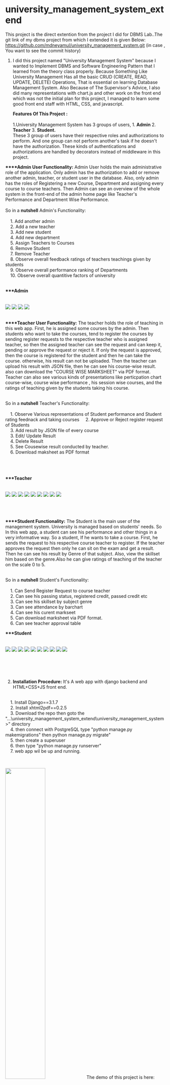 # university_management_system_extend

This project is the direct extention from the project I did for DBMS Lab..The git link of my dbms project from which I extended it is given Below:
https://github.com/mdneyamul/university_management_system.git (in case , You want to see the commit history)

1. I did this project named "University Management System" because I wanted to Implement DBMS and Software Engineering Pattern that I learned from the theory class properly. 
   Because Something Like University Management Has all the basic CRUD (CREATE, READ, UPDATE, DELETE) Operations, That is essential on learning Database Management System. 
   Also Because of The Supervisor's Advice, I also did many representations with chart.js and other work on the front end which was not the initial plan for this project, 
   I managed to learn some good front end staff with HTML, CSS, and javascript.<br>
   
   <b>Features Of This Project :</b><br><br>
   1.University Management System has 3 groups of users,
           1. <b>Admin</b> 
           2. <b>Teacher</b> 
           3. <b>Student.</b><br>
These 3 group of users have their respective roles and authorizations to perform. And one group can not perform another's task if he doesn't have the authorization.
These kinds of authentications and authorizations are handled by decorators instead of middleware in this project.

<b>****Admin User Functionality:</b> Admin User holds the main administrative role of the application. Only admin has the authorization
to add or remove another admin, teacher, or student user in the 
database. Also, only admin has the roles of Registering a new Course, Department and assigning every course to course teachers.
Then Admin can see an overview of the whole system in the front-end of the admin home page like Teacher's Performance and Department Wise Performance.
<br>
<br>
So in a <b>nutshell</b> Admin's Functionality:<br><br>
&nbsp;&nbsp;&nbsp;&nbsp;1. Add another admin<br>
&nbsp;&nbsp;&nbsp;&nbsp;2. Add a new teacher<br>
&nbsp;&nbsp;&nbsp;&nbsp;3. Add new student<br>
&nbsp;&nbsp;&nbsp;&nbsp;4. Add new department<br>
&nbsp;&nbsp;&nbsp;&nbsp;5. Assign Teachers to  Courses<br>
&nbsp;&nbsp;&nbsp;&nbsp;6. Remove Student<br>
&nbsp;&nbsp;&nbsp;&nbsp;7. Remove Teacher<br>
&nbsp;&nbsp;&nbsp;&nbsp;8. Observe overall feedback ratings of teachers teachings given by students<br>
&nbsp;&nbsp;&nbsp;&nbsp;9. Observe overall performance ranking of Departments<br>
&nbsp;&nbsp;&nbsp;&nbsp;10. Observe overall quantitive factors of university<br>

<br>
<b>***Admin</b><br><br> <br>
<img src="screenshot/01_a.png"/>
<img src="screenshot/2a.png"/>
<img src="screenshot/3a.png"/>
<img src="screenshot/4a.png"/>

<br>
<br>


<b>****Teacher User Functionality:</b> The teacher holds the role of teaching in this web app. First, he is assigned some courses by the admin. 
Then students who want to take the courses, tend to register the courses by sending register requests to the respective teacher who is assigned teacher,
so then the assigned teacher can see the request and can keep it, pending or approve the request or reject it.
If only the request is approved,
then the course is registered for the student and then he can take the course.
otherwise, his result can not be uploaded. Then the teacher can upload his result with JSON file, then he can see his course-wise result.
also can download the "COURSE WISE MARKSHEET" via PDF format.
Teacher can also see various kinds of presentations like perticpation chart course-wise, course wise performance , his session wise courses, and the ratings of teaching
given by the students taking his course.

<br>
So in a <b>nutshell</b> Teacher's Functionality:<br><br>
&nbsp;&nbsp;&nbsp;&nbsp;1. Observe Various representations of Student performance and Student rating feednack and taking courses
&nbsp;&nbsp;&nbsp;&nbsp;2. Approve or Reject register request of Students<br>
&nbsp;&nbsp;&nbsp;&nbsp;3. Add result by JSON file of every course<br>
&nbsp;&nbsp;&nbsp;&nbsp;3. Edit/ Update Result<br>
&nbsp;&nbsp;&nbsp;&nbsp;4. Delete Result<br>
&nbsp;&nbsp;&nbsp;&nbsp;5. See Cousewise result conducted by teacher.<br>
&nbsp;&nbsp;&nbsp;&nbsp;6. Download maksheet as PDF format

<br><br><br>
<b>***Teacher</b><br><br> <br>
<img src="screenshot/01.png"/>
<img src="screenshot/02.png"/>
<img src="screenshot/03.png"/>
<img src="screenshot/04.png"/>
<img src="screenshot/tt.png"/>
<img src="screenshot/05.png"/>
<img src="screenshot/06.png"/>
<img src="screenshot/07.png"/>
<img src="screenshot/08.png"/>
<br>

<br><br><br><b>****Student Functionality:</b> The Student is the main user of the management system. University is managed based on students' needs. So In this web app, a student can see his performance and other things in a very informative way. 
So a student, If he wants to take a course. First, he sends the request to his respective course teacher to register. If the teacher approves the request then only he can sit on the exam and get a result.
Then he can see his result by Genre of that subject. Also, view the skillset him based on the genre.Also he can give ratings of teaching of the teacher on the scale 0 to 5.

<br>
So in a <b>nutshell</b> Student's Functionality:<br><br>
&nbsp;&nbsp;&nbsp;&nbsp;1. Can Send Register Request to course teacher<br>
&nbsp;&nbsp;&nbsp;&nbsp;2. Can see his passing status, registered credit, passed credit etc<br>
&nbsp;&nbsp;&nbsp;&nbsp;3. Can see his skillset by subject genre<br>
&nbsp;&nbsp;&nbsp;&nbsp;3. Can see attendance by barchart<br>
&nbsp;&nbsp;&nbsp;&nbsp;4. Can see his curent markseet<br>
&nbsp;&nbsp;&nbsp;&nbsp;5. Can download marksheet via PDF format.<br>
&nbsp;&nbsp;&nbsp;&nbsp;6. Can see teacher approval table

<b>***Student</b><br>
<br>
<br>
<img src="screenshot/01_s.png"/>
<img src="screenshot/02s.png"/>
<img src="screenshot/3s.png"/>
<img src="screenshot/5s.png"/>
<img src="screenshot/6s.png"/>
<img src="screenshot/7s.png"/>
<img src="screenshot/8s.png"/>
<img src="screenshot/9s.png"/>
<img src="screenshot/10s.png"/>
<img src="screenshot/11s.png"/>
<br><br>
<br>
<br>
<br>

2. <b>Installation Procedure:</b> It's A web app with django backend and HTML+CSS+JS front end.<br><br>

&nbsp;&nbsp;&nbsp;&nbsp;1. Install Django==3.1.7<br>
&nbsp;&nbsp;&nbsp;&nbsp;2. Install xhtml2pdf==0.2.5<br>
&nbsp;&nbsp;&nbsp;&nbsp;3. Download the repo then goto the "...\university_management_system_extend\university_management_system>" directory<br>
&nbsp;&nbsp;&nbsp;&nbsp;4. then connect with PostgreSQL type "python manage.py makemigrations" then python manage.py migrate"<br>
&nbsp;&nbsp;&nbsp;&nbsp;5. then create a superuser<br>
&nbsp;&nbsp;&nbsp;&nbsp;6. then type "python manage.py runserver"<br>
&nbsp;&nbsp;&nbsp;&nbsp;7. web app wil be up and running.<br>

<br>





<!-- [![University Management System Demo Video]          // Title
(https://i.ytimg.com/vi/2Pi0Oehs6l0/maxresdefault.jpg)] // Thumbnail
(https://youtu.be/2Pi0Oehs6l0 "University Management System Demo Video")    // Video Link -->

[<img src="https://i.ytimg.com/vi/2Pi0Oehs6l0/maxresdefault.jpg" width="50%">](https://youtu.be/2Pi0Oehs6l0 "University Management System Demo Video")
The demo of this project is here: https://youtu.be/2Pi0Oehs6l0

